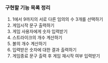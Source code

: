 ### 구현할 기능 목록 정리

1. 1에서 9까지의 서로 다른 임의의 수 3개를 선택하기
2. 게임시작 문구 출력하기
3. 게임 사용자에게 숫자 입력받기
4. 스트라이크의 개수 계산하기
5. 볼의 개수 계산하기
6. 입력받은 숫자에 대한 결과 출력하기
7. 게임종료 문구 출력 후 게임 재시작 여부 입력받기
